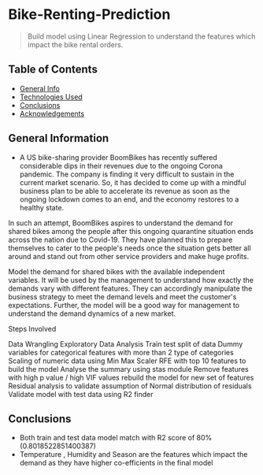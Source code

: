 
# Bike-Renting-Prediction
> Build model using Linear Regression to understand the features which impact the bike rental orders.


## Table of Contents
* [General Info](#general-information)
* [Technologies Used](#technologies-used)
* [Conclusions](#conclusions)
* [Acknowledgements](#acknowledgements)

<!-- You can include any other section that is pertinent to your problem -->

## General Information
- A US bike-sharing provider BoomBikes has recently suffered considerable dips in their revenues due to the ongoing Corona pandemic. The company is finding it very difficult to sustain in the current market scenario. So, it has decided to come up with a mindful business plan to be able to accelerate its revenue as soon as the ongoing lockdown comes to an end, and the economy restores to a healthy state. 

In such an attempt, BoomBikes aspires to understand the demand for shared bikes among the people after this ongoing quarantine situation ends across the nation due to Covid-19. They have planned this to prepare themselves to cater to the people's needs once the situation gets better all around and stand out from other service providers and make huge profits.

Model the demand for shared bikes with the available independent variables. It will be used by the management to understand how exactly the demands vary with different features. They can accordingly manipulate the business strategy to meet the demand levels and meet the customer's expectations. Further, the model will be a good way for management to understand the demand dynamics of a new market. 

Steps Involved

Data Wrangling
Exploratory Data Analysis
Train test split of data
Dummy variables for categorical features with more than 2 type of categories
Scaling of numeric data using Min Max Scaler
RFE with top 10 features to build the model
Analyse the summary using stas module
Remove features with high p value / high VIF values
rebuild the model for new set of features
Residual analysis to validate assumption of Normal distribution of residuals
Validate model with test data using R2 finder

## Conclusions
- Both train and test data model match with R2 score of 80% (0.8018522851400387)
- Temperature , Humidity and Season are the features which impact the demand as they have higher co-efficients in the final model


<!-- You don't have to include all sections - just the one's relevant to your project -->
